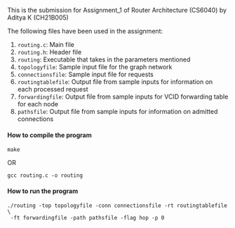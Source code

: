 This is the submission for Assignment_1 of Router Architecture (CS6040) by Aditya K (CH21B005)

The following files have been used in the assignment:

1. `routing.c`: Main file
2. `routing.h`: Header file
3. `routing`: Executable that takes in the parameters mentioned
4. `topologyfile`: Sample input file for the graph network
5. `connectionsfile`: Sample input file for requests
6. `routingtablefile`: Output file from sample inputs for information on each processed request
7. `forwardingfile`: Output file from sample inputs for VCID forwarding table for each node
8. `pathsfile`: Output file from sample inputs for information on admitted connections

#### How to compile the program

```
make
```

OR

```
gcc routing.c -o routing
```

#### How to run the program

```
./routing -top topologyfile -conn connectionsfile -rt routingtablefile \
 -ft forwardingfile -path pathsfile -flag hop -p 0

```
